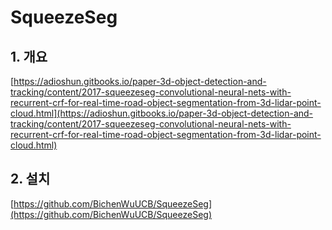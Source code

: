 # SqueezeSeg

## 1. 개요

[https://adioshun.gitbooks.io/paper-3d-object-detection-and-tracking/content/2017-squeezeseg-convolutional-neural-nets-with-recurrent-crf-for-real-time-road-object-segmentation-from-3d-lidar-point-cloud.html](https://adioshun.gitbooks.io/paper-3d-object-detection-and-tracking/content/2017-squeezeseg-convolutional-neural-nets-with-recurrent-crf-for-real-time-road-object-segmentation-from-3d-lidar-point-cloud.html)

## 2. 설치

[https://github.com/BichenWuUCB/SqueezeSeg](https://github.com/BichenWuUCB/SqueezeSeg)

